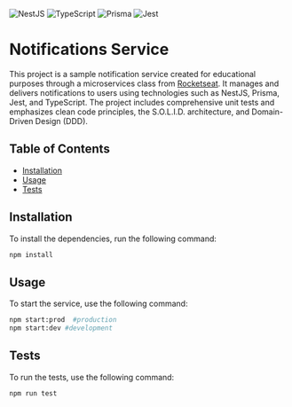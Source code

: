 ![NestJS](https://img.shields.io/badge/NestJS-E0234E?style=for-the-badge&logo=nestjs&logoColor=white)
![TypeScript](https://img.shields.io/badge/TypeScript-007ACC?style=for-the-badge&logo=typescript&logoColor=white)
![Prisma](https://img.shields.io/badge/Prisma-2D3748?style=for-the-badge&logo=prisma&logoColor=white)
![Jest](https://img.shields.io/badge/Jest-C21325?style=for-the-badge&logo=jest&logoColor=white)


# Notifications Service

This project is a sample notification service created for educational purposes through a microservices class from [Rocketseat]([https://app.rocketseat.com.br/cart/rocketseat-one-mes-consumidor?referral=patricia-s-j-leite-07603&coupon=indicamgm&utm_source=platform&utm_medium=organic&utm_campaign=venda&utm_term=mgm&utm_content=indication-lp_one](https://app.rocketseat.com.br/cart/rocketseat-one-2-anos-mes-consumidor?referral=patricia-s-j-leite-07603&coupon=indicamgm&utm_source=platform&utm_medium=organic&utm_campaign=venda&utm_term=mgm&utm_content=indication-lp_one)). It manages and delivers notifications to users using technologies such as NestJS, Prisma, Jest, and TypeScript. The project includes comprehensive unit tests and emphasizes clean code principles, the S.O.L.I.D. architecture, and Domain-Driven Design (DDD).

## Table of Contents

- [Installation](#installation)
- [Usage](#usage)
- [Tests](#tests)

## Installation

To install the dependencies, run the following command:

```bash
npm install
```

## Usage

To start the service, use the following command:

```bash
npm start:prod  #production
npm start:dev #development
```

## Tests

To run the tests, use the following command:

```bash
npm run test
```

